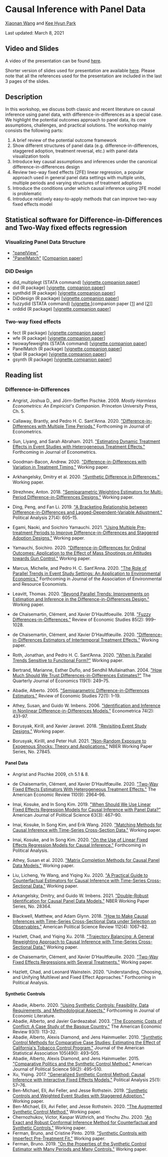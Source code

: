 # Causal Inference with Panel Data

[Xiaonan Wang](https://github.com/Xiaonan21) and [Kee Hyun Park](https://github.com/keehyunpark)

Last updated: March 8, 2021

## Video and Slides

A video of the presentation can be found [here](https://www.dropbox.com/s/0dwhfvulb6owaed/causal-inference-panel-data-kpark-xwang.mp4?dl=0).

Shorter version of slides used for presentation are available [here](https://github.com/EandrewJones/gvpt-methods/blob/master/paneldata/slides_paneldata_short.pdf). Please note that all the references used for the presentation are included in the last 3 pages of the slides.

## Description

In this workshop, we discuss both classic and recent literature on causal inference using panel data, with difference-in-differences as a special case. We highlight the potential outcomes approach to panel data, its core assumptions, challenges, and practical solutions. The workshop mainly consists the following parts:

1) A brief review of the potential outcome framework
2) Show different structures of panel data (e.g. difference-in-differences, staggered adoption, treatment reversal, etc.) with panel data visualization tools
3) Introduce key causal assumptions and inferences under the canonical difference-in-differences design
4) Review two-way fixed effects (2FE) linear regression, a popular approach used in general panel data settings with multiple units, multiple periods and varying structures of treatment adoptions
5) Introduce the conditions under which causal inference using 2FE model is problematic
6) Introduce relatively easy-to-apply methods that can improve two-way fixed effects model

## Statistical software for Difference-in-Differences and Two-Way fixed effects regression

### Visualizing Panel Data Structure

- ["panelView"](http://yiqingxu.org/software/panelView/panelView.html)
- ["PanelMatch"](https://github.com/insongkim/PanelMatch) [[Companion paper](https://imai.fas.harvard.edu/research/files/tscs.pdf)]

### DiD Design

- did_multiplegt (STATA command) [[vignette](https://ideas.repec.org/c/boc/bocode/s458643.html),[companion paper](https://arxiv.org/pdf/1803.08807.pdf)]
- did (R package) [[vignette](https://github.com/bcallaway11/did), [companion paper](https://arxiv.org/pdf/1803.09015.pdf)]
- synthdid (R package) [[vignette](https://github.com/synth-inference/synthdid),[companion paper](https://arxiv.org/pdf/1812.09970.pdf)]
- DiDdesign (R package) [[vignette](https://github.com/naoki-egami/DIDdesign),[companion paper](https://arxiv.org/pdf/2102.09948.pdf)]
- fuzzydid (STATA command) [[vignette](http://fmwww.bc.edu/repec/bocode/f/fuzzydid.ado),[companion paper [[1](https://faculty.crest.fr/xdhaultfoeuille/wp-content/uploads/sites/9/2019/09/fuzzydid_stata.pdf)] and [[2](http://www.restud.com/wp-content/uploads/2017/08/MS19615manuscript.pdf)]]
- orddid (R package) [[vignette](https://github.com/soichiroy/orddid),[companion paper](https://arxiv.org/pdf/2009.13404.pdf)]

### Two-way fixed effects

- fect (R package) [[vignette](http://yiqingxu.org/software/fect/fect.html),[companion paper](https://papers.ssrn.com/sol3/papers.cfm?abstract_id=3555463)]
- wfe (R package) [[vignette](https://cran.r-project.org/web/packages/wfe/wfe.pdf),[companion paper](https://imai.fas.harvard.edu/research/files/FEmatch.pdf)]
- twowayfeweights (STATA command) [[vignette](https://ideas.repec.org/c/boc/bocode/s458611.html),[companion paper](https://arxiv.org/pdf/1803.08807.pdf)]
- PanelMatch (R package) [[vignette](https://github.com/insongkim/PanelMatch),[companion paper](https://imai.fas.harvard.edu/research/files/tscs.pdf)]
- tjbal (R package) [[vignette](http://yiqingxu.org/software/tjbal/tjbal.html),[companion paper](https://papers.ssrn.com/sol3/papers.cfm?abstract_id=3214231)]
- gsynth (R package) [[vignette](http://yiqingxu.org/software/gsynth/gsynth_examples.html),[companion paper](http://yiqingxu.org/papers/english/2016_Xu_gsynth/Xu_PA_2017.pdf)]

## Reading list

### Difference-in-Differences

- Angrist, Joshua D., and Jörn-Steffen Pischke. 2009. _Mostly Harmless Econometrics: An Empiricist's Companion_. Princeton University Press, Ch. 5.

- Callaway, Brantly, and Pedro H. C. Sant'Anna. 2020. ["Difference-in-Differences with Multiple Time Periods."](https://arxiv.org/pdf/1803.09015.pdf) Forthcoming in Journal of Econometrics.
- Sun, Liyang, and Sarah Abraham. 2021. ["Estimating Dynamic Treatment Effects in Event Studies with Heterogeneous Treatment Effects."](https://arxiv.org/pdf/1804.05785.pdf) Forthcoming in Journal of Econometrics.
- Goodman-Bacon, Andrew. 2020. ["Difference-in-Differences with Variation in Treatment Timing."](http://goodman-bacon.com/pdfs/ddtiming.pdf) Working paper.
- Arkhangelsky, Dmitry et al. 2020. ["Synthetic Difference in Differences."](https://arxiv.org/pdf/1812.09970.pdf) Working paper.
- Strezhnev, Anton. 2018. ["Semiparametric Weighting Estimators for Multi-Period Difference-in-Differences Designs."](https://www.antonstrezhnev.com/s/generalized_did.pdf) Working paper.
- Ding, Peng, and Fan Li. 2019. ["A Bracketing Relationship between Difference-in-Differences and Lagged-Dependent-Variable Adjustment."](https://arxiv.org/pdf/1903.06286.pdf) Political Analysis 27(4): 605–15.
- Egami, Naoki, and Soichiro Yamauchi. 2021. ["Using Multiple Pre-treatment Periods to Improve Difference-in-Differences and Staggered Adoption Designs."](https://arxiv.org/pdf/2102.09948.pdf) Working paper.
- Yamauchi, Soichiro. 2020. ["Difference-in-Differences for Ordinal Outcomes: Application to the Effect of Mass Shootings on Attitudes towards Gun Control."](https://arxiv.org/pdf/2009.13404.pdf) Working paper.
- Marcus, Michelle, and Pedro H. C. Sant'Anna. 2020. ["The Role of Parallel Trends in Event Study Settings: An Application to Environmental Economics."](https://arxiv.org/pdf/2009.01963.pdf) Forthcoming in Journal of the Association of Environmental and Resource Economists.
- Leavitt, Thomas. 2020. ["Beyond Parallel Trends: Improvements on Estimation and Inference in the Difference-in-Differences Design."](https://static1.squarespace.com/static/5d54a19a5a1edf0001ea677a/t/5f583468a4dcca4eebc2b923/1599616104657/Bayes_Diff_in_Diffs_Paper.pdf) Working paper.
- de Chaisemartin, Clément, and Xavier D'Haultfoeuille. 2018. ["Fuzzy Differences-in-Differences."](https://faculty.crest.fr/xdhaultfoeuille/wp-content/uploads/sites/9/2019/09/fuzzy_did.pdf) Review of Economic Studies 85(2): 999–1028.
- de Chaisemartin, Clément, and Xavier D'Haultfœuille. 2020. ["Difference-in-Differences Estimators of Intertemporal Treatment Effects."](https://sites.google.com/site/clementdechaisemartin/draft_dynamic.pdf?attredirects=0&d=1) Working paper.
- Roth, Jonathan, and Pedro H. C. Sant’Anna. 2020. ["When Is Parallel Trends Sensitive to Functional Form?"](http://arxiv.org/abs/2010.04814) Working paper.
- Bertrand, Marianne, Esther Duflo, and Sendhil Mullainathan. 2004. ["How Much Should We Trust Differences-in-Differences Estimates?"](https://sendhil.org/wp-content/uploads/2019/08/Publication-53.pdf) The Quarterly Journal of Economics 119(1): 249–75.
- Abadie, Alberto. 2005. ["Semiparametric Difference-in-Differences Estimators."](https://citeseerx.ist.psu.edu/viewdoc/download?doi=10.1.1.318.1781&rep=rep1&type=pdf) Review of Economic Studies 72(1): 1–19.
- Athey, Susan, and Guido W. Imbens. 2006. ["Identification and Inference in Nonlinear Difference-in-Differences Models."](https://onlinelibrary.wiley.com/doi/pdf/10.1111/j.1468-0262.2006.00668.x) Econometrica 74(2): 431–97.
- Borusyak, Kirill, and Xavier Jaravel. 2018. ["Revisiting Event Study Designs."](https://papers.ssrn.com/sol3/papers.cfm?abstract_id=2826228) Working paper.
- Borusyak, Kirilll, and Peter Hull. 2021. ["Non-Random Exposure to Exogenous Shocks: Theory and Applications."](https://uc9c9fe52cefb127acdc33d7bf91.dl.dropboxusercontent.com/cd/0/inline2/BKOxEj9Cg1XWgKBvXeOgOG71oAsiyhlr_PLlwS8L_6Jz3dGvYC6SNeCv6AbCp7i7eskjkhqFkJ5QDk3MPJFydfv5ifZ4e7pf4twNmRxOBE9Jme2LUdLyn5FM3_q9pN9UCsYc45tgqjJvt3Bc4tWgIm8h5rCuwhVzCui48vklO7S4KvttoNv9RTDlrf5ikcYZi5QkcRReyuzMmuBCXTlrnrh8NXWNgBK7NJ6YPb89kgU0-zVhteGIg-lzHK1IGph6ZW_xwx00YQ4XcWi7jyHz4G3joXItq67hm60OX6HKBM6dMisOV2TbtCBPxz0I6hyskRNBczhykdhNJEzSJDt-9jmCZvPQL8d_7IjYp8C1pWibmMUUycnbGehh1wBy8qPTwp8/file#) NBER Working Paper Series, No. 27845.

#### Panel Data

- Angrist and Pischke 2009, ch 5.1 & 8.

- de Chaisemartin, Clément, and Xavier D'Haultfœuille. 2020. ["Two-Way Fixed Effects Estimators With Heterogeneous Treatment Effects."](https://arxiv.org/pdf/1803.08807.pdf) The American Economic Review 110(9): 2964–96.
- Imai, Kosuke, and In Song Kim. 2019. ["When Should We Use Linear Fixed Effects Regression Models for Causal Inference with Panel Data?"](https://imai.fas.harvard.edu/research/files/FEmatch.pdf) American Journal of Political Science 63(3): 467–90.
- Imai, Kosuke, In Song Kim, and Erik Wang. 2020. ["Matching Methods for Causal Inference with Time-Series Cross-Section Data."](https://imai.fas.harvard.edu/research/files/tscs.pdf) Working paper.
- Imai, Kosuke, and In Song Kim. 2020. ["On the Use of Linear Fixed Effects Regression Models for Causal Inference."](https://imai.fas.harvard.edu/research/files/FEmatch-twoway.pdf) Forthcoming in Political Analysis.
- Athey, Susan et al. 2020. ["Matrix Completion Methods for Causal Panel Data Models."](https://arxiv.org/pdf/1710.10251.pdf) Working paper.
- Liu, Licheng, Ye Wang, and Yiqing Xu. 2020. ["A Practical Guide to Counterfactual Estimators for Causal Inference with Time-Series Cross-Sectional Data."](https://papers.ssrn.com/sol3/papers.cfm?abstract_id=3555463) Working paper.
- Arkangelsky, Dmitry, and Guido W. Imbens. 2021. ["Double-Robust Identification for Causal Panel Data Models."](http://www.nber.org/papers/w28364) NBER Working Paper Series, No. 28364.
- Blackwell, Matthew, and Adam Glynn. 2018. ["How to Make Causal Inferences with Time-Series Cross-Sectional Data under Selection on Observables."](https://www.mattblackwell.org/files/papers/causal-tscs.pdf) American Political Science Review 112(4): 1067–82.
- Hazlett, Chad, and Yiqing Xu. 2018. ["Trajectory Balancing: A General Reweighting Approach to Causal Inference with Time-Series Cross-Sectional Data."](https://papers.ssrn.com/sol3/papers.cfm?abstract_id=3214231) Working paper.
- de Chaisemartin, Clément, and Xavier D'Haultfœuille. 2020. ["Two-Way Fixed Effects Regressions with Several Treatments."](https://sites.google.com/site/clementdechaisemartin/Notemultipletreatments.pdf?attredirects=0&d=1) Working paper.
- Hazlett, Chad, and Leonard Wainstein. 2020. "Understanding, Choosing, and Unifying Multilevel and Fixed Effect Approaches." Forthcoming in Political Analysis.

#### Synthetic Controls

- Abadie, Alberto. 2020. ["Using Synthetic Controls: Feasibility, Data Requirements, and Methodological Aspects."](https://www.aeaweb.org/content/file?id=12409) Forthcoming in Journal of Economic Literature.
- Abadie, Alberto, and Javier Gardeazabal. 2003. ["The Economic Costs of Conflict: A Case Study of the Basque Country."](https://www.fsb.miamioh.edu/lij14/411_scm2.pdf) The American Economic Review 93(1): 113–32.
- Abadie, Alberto, Alexis Diamond, and Jens Hainmueller. 2010. ["Synthetic Control Methods for Comparative Case Studies: Estimating the Effect of California's Tobacco Control Program."](https://www.tandfonline.com/doi/pdf/10.1198/jasa.2009.ap08746) Journal of the American Statistical Association 105(490): 493–505.
- Abadie, Alberto, Alexis Diamond, and Jens Hainmueller. 2015. ["Comparative Politics and the Synthetic Control Method."](https://onlinelibrary.wiley.com/doi/pdf/10.1111/ajps.12116?casa_token=0Bs6FnwtYt8AAAAA:BPTnYzlr21dDsTKf8DL1cbIOmAfCf2W3baaxLyeGpyI-2NgHQ7OxajsYxn3QaS3vetZCRdG_31KFBe9v) American Journal of Political Science 59(2): 495–510.
- Xu, Yiqing. 2017. ["Generalized Synthetic Control Method: Causal Inference with Interactive Fixed Effects Models."](http://yiqingxu.org/papers/english/2016_Xu_gsynth/Xu_PA_2017.pdf) Political Analysis 25(1): 57–76.
- Ben-Michael, Eli, Avi Feller, and Jesse Rothstein. 2019. ["Synthetic Controls and Weighted Event Studies with Staggered Adoption."](https://arxiv.org/pdf/1912.03290.pdf) Working paper.
- Ben-Michael, Eli, Avi Feller, and Jesse Rothstein. 2020. ["The Augmented Synthetic Control Method."](https://arxiv.org/pdf/1811.04170.pdf) Working paper.
- Chernozhukov, Victor, Kaspar Wüthrich, and Yinchu Zhu. 2020. ["An Exact and Robust Conformal Inference Method for Counterfactual and Synthetic Controls."](https://arxiv.org/pdf/1712.09089.pdf) Working paper.
- Ferman, Bruno, and Cristine Pinto. 2019. ["Synthetic Controls with Imperfect Pre-Treatment Fit."](https://arxiv.org/pdf/1906.06665.pdf.) Working paper.
- Ferman, Bruno. 2019. ["On the Properties of the Synthetic Control Estimator with Many Periods and Many Controls."](http://arxiv.org/abs/1906.06665.) Working paper.
